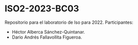 # ISO2-2023-BC03

Repositorio para el laboratorio de Iso para 2022.
Participantes: 
* Héctor Alberca Sánchez-Quintanar.
* Dario Andrés Fallavollita Figueroa.